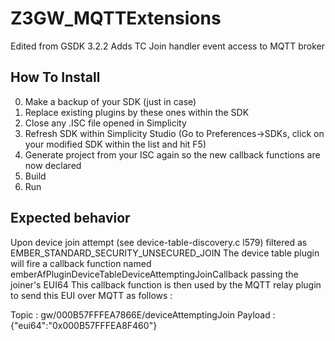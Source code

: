 # Z3GW_MQTTExtensions

Edited from GSDK 3.2.2
Adds TC Join handler event access to MQTT broker

## How To Install
0. Make a backup of your SDK (just in case)
1. Replace existing plugins by these ones within the SDK
2. Close any .ISC file opened in Simplicity
3. Refresh SDK within Simplicity Studio (Go to Preferences->SDKs, click on your modified SDK within the list and hit F5)
4. Generate project from your ISC again so the new callback functions are now declared
5. Build
6. Run

## Expected behavior
Upon device join attempt (see device-table-discovery.c l579) filtered as EMBER_STANDARD_SECURITY_UNSECURED_JOIN
The device table plugin will fire a callback function named emberAfPluginDeviceTableDeviceAttemptingJoinCallback passing the joiner's EUI64
This callback function is then used by the MQTT relay plugin to send this EUI over MQTT as follows :

Topic : gw/000B57FFFEA7866E/deviceAttemptingJoin
Payload : {"eui64":"0x000B57FFFEA8F460"}


